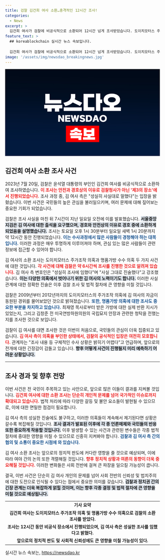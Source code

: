 ```yaml
---
title: 검찰 김건희 여사 소환…충격적인 12시간 조사!
categories:
  - News
excerpt: >
  김건희 여사가 검찰에 비공식적으로 소환되어 12시간 넘게 조사받았습니다. 도이치모터스 주가조작 및 명품가방 의혹에 대한 첫 대면 조사로, 그녀의 진술 내용에 궁금증이 증폭되고 있습니다.
feature_text: >
  ## koreablockchain 실시간 뉴스 속보입니다.

  김건희 여사가 검찰에 비공식적으로 소환되어 12시간 넘게 조사받았습니다. 도이치모터스 주가조작 및 명품가방 의혹에 대한 첫 대면 조사로, 그녀의 진술 내용에 궁금증이 증폭되고 있습니다.
image: '/assets/img/newsdao_breakingnews.jpg'
---
```


<p><img src="/assets/img/newsdao_breakingnews.jpg" alt="koreablockchain 속보" /></p>

<h2 data-ke-size="size26">김건희 여사 소환 조사 사건</h2>

<p data-ke-size="size16">2023년 7월 20일, 검찰은 윤석열 대통령의 부인인 김건희 여사를 비공식적으로 소환하여 조사하였습니다. <b><span style="color: #ee2323;">이 조사는 안전과 경호상의 이유로 검찰청사가 아닌 '제3의 장소'에서 진행되었습니다.</span></b> 조사 과정 중, 김 여사 측은 "성실히 사실대로 말했다"는 입장을 밝혔습니다. 이번 사건은 국민들의 높은 관심을 불러일으키며, 여러 문제에 대해 짚어보는 중요한 기회가 되었습니다.</p>

<p data-ke-size="size16">검찰은 조사 사실을 마친 뒤 7시간이 지난 일요일 오전에 이를 발표했습니다. <b><span style="background-color: #21538527;">서울중앙지검은 김 여사에 대한 출석을 요구했으며, 경호와 안전상의 이유로 경호 중에 소환하게 되었음을 설명했습니다.</span></b> 조사는 토요일 오후 1시 30분부터 일요일 새벽 1시 20분까지 약 12시간 동안 진행되었습니다. <b><span style="color: #1a5490;">이는 수사과정에서 많은 사람들이 경청해야 하는 대목입니다.</span></b> 이러한 과정은 매우 투명하게 이루어져야 하며, 관심 있는 많은 사람들이 관련 정보에 접근할 수 있어야 합니다.</p>

<p data-ke-size="size16">김 여사의 소환 조사는 도이치모터스 주가조작 의혹과 명품가방 수수 의혹 두 가지 사건에 대한 것입니다. <b><span style="color: #ee2323;">각 사건에 대해 검찰은 약 6시간씩 조사를 진행한 것으로 알려져 있습니다.</span></b> 김 여사 측 변호인은 "성실히 조사에 임했다"며 "사실 그대로 진술했다"고 강조했습니다. <b><span style="background-color: #21538527;">이는 다양한 의혹에서 벗어나기 위한 김 여사의 노력이기도 합니다.</span></b> 이러한 사실관계에 대한 정확한 진술은 이후 검찰 조사 및 법적 절차에 큰 영향을 미칠 것입니다.</p>

<p data-ke-size="size16">검찰은 2009년부터 2012년까지의 도이치모터스의 주가조작 의혹에 김 여사의 자금이 동원된 경위를 물어보았던 것으로 밝혀졌습니다. <b><span style="color: #1a5490;">또한, 명품가방 의혹에 대한 조사도 중요한 부분을 차지하고 있습니다.</span></b> 최재영 목사로부터 받은 가방에 대한 실제 반환 지시가 있었는지, 그리고 김창준 전 미국연방하원의원의 국립묘지 안장과 관련한 청탁을 전했는지를 조사한 것으로 보입니다.</p>

<p data-ke-size="size16">검찰이 김 여사를 대면 조사한 것은 이번이 처음으로, 국민들의 관심이 더욱 집중되고 있습니다. <b><span style="color: #ee2323;">김 여사 측이 의혹을 부인한 상태에서, 검찰의 공식적인 입장은 여전히 모호합니다.</span></b> 관계자는 "조사 내용 등 구체적인 수사 상황은 밝히기 어렵다"고 언급하며, 앞으로의 전개에 대한 긴장감이 감돌고 있습니다. <b><span style="background-color: #21538527;">향후 어떻게 사건이 진행될지 미리 예측하기 어려운 상황입니다.</span></b></p>

<hr>

<h2 data-ke-size="size26">조사 경과 및 향후 전망</h2>

<p data-ke-size="size16">이번 사건은 전 국민이 주목하고 있는 사안으로, 앞으로 많은 이들이 결과를 지켜볼 것입니다. <b><span style="color: #ee2323;">김건희 여사에 대한 소환 조사는 단순히 개인적 문제를 넘어 국가적인 이슈로까지 확대되고 있습니다.</span></b> 법적 처리에 따라 다양한 갈등 및 불안 요소들이 발현될 수 있으므로, 이에 대한 면밀한 점검이 필요합니다.</p>

<p data-ke-size="size16">김 여사 측의 성실한 진술에도 불구하고, 이러한 의혹들이 계속해서 제기된다면 상황은 갈수록 복잡해질 것입니다. <b><span style="background-color: #21538527;">조사 결과가 발표된 이후에 각 종 언론매체와 국민들의 반응 또한 중요하게 작용할 것입니다.</span></b> 이후 발생할 수 있는 사건과 관련된 변수들은 각종 법적 절차에 중대한 영향을 미칠 수 있으므로 신중히 지켜봐야 합니다. <b><span style="color: #1a5490;">검찰과 김 여사 측 간의 협의 및 소통이 중요한 시점에 와 있습니다.</span></b></p>

<p data-ke-size="size16">김 여사 소환 조사는 앞으로의 정치적 판도에 커다란 영향을 줄 것으로 예상되며, 이에 따라 여야 간의 논의 또한 격렬해질 것입니다. <b><span style="color: #ee2323;">향후 정치적 상황과 여론의 동향이 더욱 중요해질 것입니다.</span></b> 이러한 변화들은 사회 전반에 걸쳐 큰 파장을 일으킬 가능성이 큽니다.</p>

<p data-ke-size="size16">결국, 이번 사건은 단순히 김 여사 개인의 문제를 넘어 사회 전반의 신뢰성 및 법치주의에 대한 도전으로 인식될 수 있다는 점에서 중요한 의미를 갖습니다. <b><span style="background-color: #21538527;">검찰과 정치권 간의 긴장 관계는 더욱 복잡하게 얽힐 것이며, 이는 향후 각종 결정 및 법적 절차에 큰 영향을 미칠 것으로 예상됩니다.</span></b></p>

<table style="width: 100%; border-collapse: collapse;">
    <tr>
        <td style="text-align: center; height: 17px;"><b>기사 요약</b></td>
    </tr>
    <tr>
        <td style="text-align: center; height: 17px;"><b>김건희 여사는 도이치모터스 주가조작 의혹 및 명품가방 수수 의혹으로 검찰의 소환 조사를 받았다.</b></td>
    </tr>
    <tr>
        <td style="text-align: center; height: 17px;"><b>조사는 12시간 동안 비공식 장소에서 진행되었으며, 김 여사 측은 성실한 조사를 임했다고 밝혔다.</b></td>
    </tr>
    <tr>
        <td style="text-align: center; height: 17px;"><b>앞으로의 정치적 판도 및 사회적 신뢰성에도 큰 영향을 미칠 가능성이 있다.</b></td>
    </tr>
</table>

<p data-ke-size="size16"></p>
실시간 뉴스 속보는, <a href="https://newsdao.kr" rel="dofollow">https://newsdao.kr</a>


